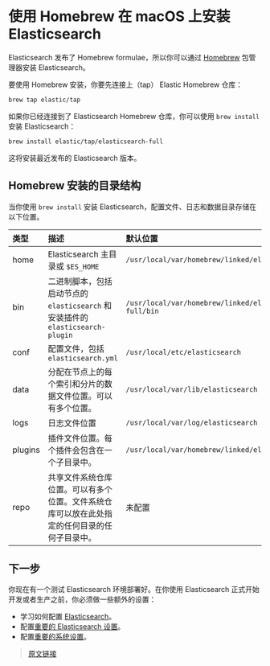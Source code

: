 # 使用 Homebrew 在 macOS 上安装 Elasticsearch

Elasticsearch 发布了 Homebrew formulae，所以你可以通过 [Homebrew](https://brew.sh/) 包管理器安装 Elasticsearch。

要使用 Homebrew 安装，你要先连接上（tap） Elastic Homebrew 仓库：

```bash
brew tap elastic/tap
```

如果你已经连接到了 Elasticsearch Homebrew 仓库，你可以使用 `brew install` 安装 Elasticsearch：

```bash
brew install elastic/tap/elasticsearch-full
```

这将安装最近发布的 Elasticsearch 版本。

## Homebrew 安装的目录结构

当你使用 `brew install` 安装 Elasticsearch，配置文件、日志和数据目录存储在以下位置。

| 类型 | 描述 | 默认位置 | 设置 |
| :-- | :-- | :-- | :-- |
|home| Elasticsearch 主目录或 `$ES_HOME`| `/usr/local/var/homebrew/linked/elasticsearch-full`| |
|bin| 二进制脚本，包括启动节点的 `elasticsearch` 和安装插件的 `elasticsearch-plugin`| `/usr/local/var/homebrew/linked/elasticsearch-full/bin`||
|conf| 配置文件，包括 `elasticsearch.yml`| `/usr/local/etc/elasticsearch`|[ES_PATH_CONF](/set_up_elasticsearch/config#配置文件位置)|
|data| 分配在节点上的每个索引和分片的数据文件位置。可以有多个位置。|`/usr/local/var/lib/elasticsearch`|`path.data`|
|logs| 日志文件位置| `/usr/local/var/log/elasticsearch` | `path.logs`|
|plugins| 插件文件位置。每个插件会包含在一个子目录中。| `/usr/local/var/homebrew/linked/elasticsearch/plugins`||
|repo| 共享文件系统仓库位置。可以有多个位置。文件系统仓库可以放在此处指定的任何目录的任何子目录中。|未配置|`path.repo`|

## 下一步

你现在有一个测试 Elasticsearch 环境部署好。在你使用 Elasticsearch 正式开始开发或者生产之前，你必须做一些额外的设置：

- 学习如何配置 [Elasticsearch](/set_up_elasticsearch/config)。
- 配置[重要的 Elasticsearch 设置](/set_up_elasticsearch/important_es_config)。
- 配置[重要的系统设置](/set_up_elasticsearch/important_system_config)。

> [原文链接](https://www.elastic.co/guide/en/elasticsearch/reference/current/brew.html)

